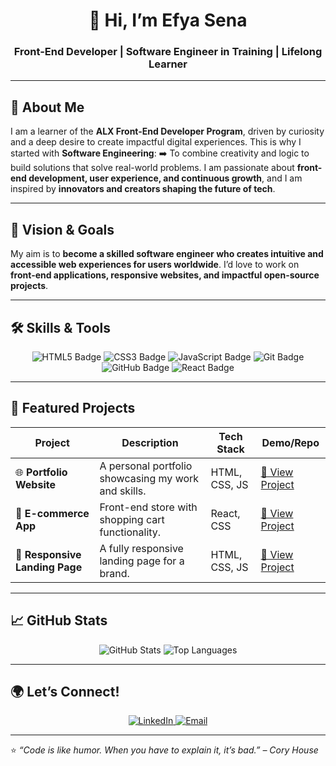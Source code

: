 <!--
🎨 GITHUB PROFILE README
Professional & Eye-Catching for Job Applications
-->

<h1 align="center">👋 Hi, I’m Efya Sena</h1>
<h3 align="center">Front-End Developer | Software Engineer in Training | Lifelong Learner</h3>

---

## 🌟 About Me

<p>
I am a learner of the <strong>ALX Front-End Developer Program</strong>, driven by curiosity and a deep desire to create impactful digital experiences.  
This is why I started with <strong>Software Engineering</strong>:  
➡️ To combine creativity and logic to build solutions that solve real-world problems.  
I am passionate about <strong>front-end development, user experience, and continuous growth</strong>, and I am inspired by <strong>innovators and creators shaping the future of tech</strong>.  
</p>

---

## 🚀 Vision & Goals

<p>
My aim is to <strong>become a skilled software engineer who creates intuitive and accessible web experiences for users worldwide</strong>.  
I’d love to work on <strong>front-end applications, responsive websites, and impactful open-source projects</strong>.  
</p>

---

## 🛠️ Skills & Tools

<p align="center">
  <img src="https://img.shields.io/badge/HTML5-E34F26?style=for-the-badge&logo=html5&logoColor=white" alt="HTML5 Badge"/>
  <img src="https://img.shields.io/badge/CSS3-1572B6?style=for-the-badge&logo=css3&logoColor=white" alt="CSS3 Badge"/>
  <img src="https://img.shields.io/badge/JavaScript-323330?style=for-the-badge&logo=javascript&logoColor=F7DF1E" alt="JavaScript Badge"/>
  <img src="https://img.shields.io/badge/Git-F05032?style=for-the-badge&logo=git&logoColor=white" alt="Git Badge"/>
  <img src="https://img.shields.io/badge/GitHub-181717?style=for-the-badge&logo=github&logoColor=white" alt="GitHub Badge"/>
  <img src="https://img.shields.io/badge/React-20232A?style=for-the-badge&logo=react&logoColor=61DAFB" alt="React Badge"/>
</p>

---

## 📂 Featured Projects

| Project | Description | Tech Stack | Demo/Repo |
|---------|-------------|-----------|-----------|
| 🌐 **Portfolio Website** | A personal portfolio showcasing my work and skills. | HTML, CSS, JS | [🔗 View Project](#) |
| 🛒 **E-commerce App** | Front-end store with shopping cart functionality. | React, CSS | [🔗 View Project](#) |
| 📱 **Responsive Landing Page** | A fully responsive landing page for a brand. | HTML, CSS, JS | [🔗 View Project](#) |

---

## 📈 GitHub Stats

<p align="center">
  <img src="https://github-readme-stats.vercel.app/api?username=efyaSena&show_icons=true&theme=tokyonight" alt="GitHub Stats"/>
  <img src="https://github-readme-stats.vercel.app/api/top-langs/?username=efyaSena&layout=compact&theme=tokyonight" alt="Top Languages"/>
</p>

---

## 🌍 Let’s Connect!

<p align="center">
  <a href="https://www.linkedin.com/in/EfyaSena" target="_blank">
    <img src="https://img.shields.io/badge/LinkedIn-0077B5?style=for-the-badge&logo=linkedin&logoColor=white" alt="LinkedIn"/>
  </a>
  <a href="mailto:kumedzrosenagifty@gmail.com" target="_blank">
    <img src="https://img.shields.io/badge/Email-D14836?style=for-the-badge&logo=gmail&logoColor=white" alt="Email"/>
  </a>
</p>

---

⭐️ *“Code is like humor. When you have to explain it, it’s bad.” – Cory House*
